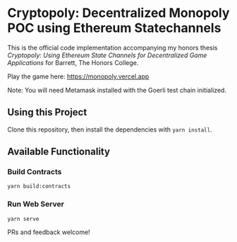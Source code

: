 # Cryptopoly: Decentralized Monopoly POC using Ethereum Statechannels

This is the official code implementation accompanying my honors thesis *Cryptopoly: Using Ethereum State Channels for Decentralized Game Applications* for Barrett, The Honors College.

Play the game here: https://monopoly.vercel.app

Note: You will need Metamask installed with the Goerli test chain initialized.

## Using this Project

Clone this repository, then install the dependencies with `yarn install`. 

## Available Functionality

### Build Contracts

`yarn build:contracts`

### Run Web Server

`yarn serve`

PRs and feedback welcome!
